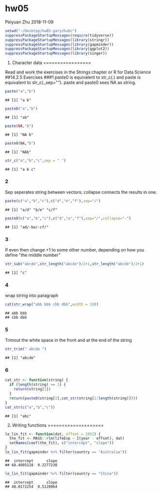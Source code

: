 hw05
================
Peiyuan Zhu
2018-11-09

``` r
setwd("~/Desktop/hw05-garyzhubc")
suppressPackageStartupMessages(require(tidyverse))
suppressPackageStartupMessages(library(stringr))
suppressPackageStartupMessages(library(gapminder))
suppressPackageStartupMessages(library(ggplot2))
suppressPackageStartupMessages(library(singer))
```

1. Character data
=================

Read and work the exercises in the Strings chapter or R for Data Science \#\#14.2.5 Exercises \#\#\#1 paste0 is equivalent to str\_c(.) and paste is equivalent to str\_c(.,sep=""). paste and paste0 sees NA as string.

``` r
paste("a","b")
```

    ## [1] "a b"

``` r
paste0("a","b")
```

    ## [1] "ab"

``` r
paste(NA,"b")
```

    ## [1] "NA b"

``` r
paste0(NA,"b")
```

    ## [1] "NAb"

``` r
str_c("a","b","c",sep = " ")
```

    ## [1] "a b c"

### 2

Sep seperates string between vectors; collapse connects the results in one.

``` r
paste(c("a","b","c"),c("d","e","f"),sep="/")
```

    ## [1] "a/d" "b/e" "c/f"

``` r
paste0(c("a","b","c"),c("d","e","f"),sep="/",collapse="-")
```

    ## [1] "ad/-be/-cf/"

### 3

If even then change +1 to some other number, depending on how you define "the middle number"

``` r
str_sub("abcde",str_length("abcde")/2+1,str_length("abcde")/2+1)
```

    ## [1] "c"

### 4

wrap string into paragraph

``` r
cat(str_wrap("abb bbb cbb dbb",width = 10))
```

    ## abb bbb
    ## cbb dbb

### 5

Trimout the white space in the front and at the end of the string

``` r
str_trim(" abcde ")
```

    ## [1] "abcde"

### 6

``` r
cat_str <- function(string) {
  if (length(string) == 1) {
    return(string[1])
  }
  return(paste0(string[1],cat_str(string[2:length(string)])))
} 
cat_str(c("a","b","c"))
```

    ## [1] "abc"

2. Writing functions
====================

``` r
le_lin_fit <- function(dat, offset = 1952) {
  the_fit <- MASS::rlm(lifeExp ~ I(year - offset), dat)
  setNames(coef(the_fit), c("intercept", "slope"))
}
le_lin_fit(gapminder %>% filter(country == "Australia"))
```

    ##  intercept      slope 
    ## 68.4005128  0.2277238

``` r
le_lin_fit(gapminder %>% filter(country == "China"))
```

    ##  intercept      slope 
    ## 48.0172254  0.5120964
